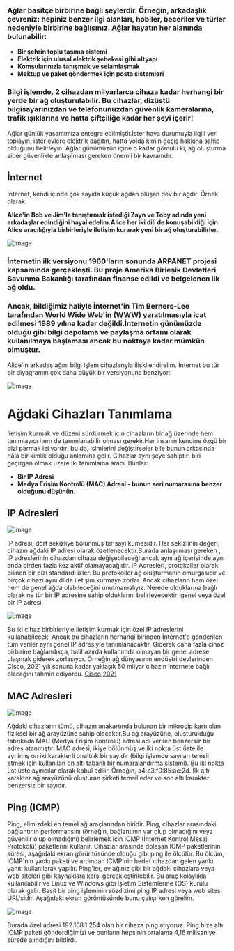 ### Ağlar basitçe birbirine bağlı şeylerdir. Örneğin, arkadaşlık çevreniz: hepiniz benzer ilgi alanları, hobiler, beceriler ve türler nedeniyle birbirine bağlısınız. Ağlar hayatın her alanında bulunabilir:

* **Bir şehrin toplu taşıma sistemi**
* **Elektrik için ulusal elektrik şebekesi gibi altyapı**
* **Komşularınızla tanışmak ve selamlaşmak**
* **Mektup ve paket göndermek için posta sistemleri**

### Bilgi işlemde, 2 cihazdan milyarlarca cihaza kadar herhangi bir yerde bir ağ oluşturulabilir. Bu cihazlar, dizüstü bilgisayarınızdan ve telefonunuzdan güvenlik kameralarına, trafik ışıklarına ve hatta çiftçiliğe kadar her şeyi içerir!
Ağlar günlük yaşamımıza entegre edilmiştir.İster hava durumuyla ilgili veri toplayın, ister evlere elektrik dağıtın, hatta yolda kimin geçiş hakkına sahip olduğunu belirleyin.
Ağlar günümüzün içine o kadar gömülü ki, ağ oluşturma siber güvenlikte anlaşılması gereken önemli bir kavramdır.

## İnternet

İnternet, kendi içinde çok sayıda küçük ağdan oluşan dev bir ağdır. Örnek olarak:

**Alice'in Bob ve Jim'le tanıştırmak istediği Zayn ve Toby adında yeni arkadaşlar edindiğini hayal edelim.Alice her iki dili de konuşabildiği için Alice aracılığıyla birbirleriyle iletişim kurarak yeni bir ağ oluşturabilirler.**

![image](https://github.com/user-attachments/assets/a6a06f3e-d7a0-4bab-846c-9983da5b926a)

### İnternetin ilk versiyonu 1960'ların sonunda ARPANET projesi kapsamında gerçekleşti. Bu proje Amerika Birleşik Devletleri Savunma Bakanlığı tarafından finanse edildi ve belgelenen ilk ağ oldu.

### Ancak, bildiğimiz haliyle İnternet'in Tim Berners-Lee tarafından World Wide Web'in (WWW) yaratılmasıyla icat edilmesi 1989 yılına kadar değildi.İnternetin günümüzde olduğu gibi bilgi depolama ve paylaşma ortamı olarak kullanılmaya başlaması ancak bu noktaya kadar mümkün olmuştur.

Alice'in arkadaş ağını bilgi işlem cihazlarıyla ilişkilendirelim. İnternet bu tür bir diyagramın çok daha büyük bir versiyonuna benziyor:

![image](https://github.com/user-attachments/assets/1d132f95-0c38-4f6f-80e6-11c91c65a1cc)

# Ağdaki Cihazları Tanımlama

İletişim kurmak ve düzeni sürdürmek için cihazların bir ağ üzerinde hem tanımlayıcı hem de tanımlanabilir olması gerekir.Her insanın kendine özgü bir dizi parmak izi vardır; bu da, isimlerini değiştirseler bile bunun arkasında hâlâ bir kimlik olduğu anlamına gelir. Cihazlar aynı şeye sahiptir: biri geçirgen olmak üzere iki tanımlama aracı. Bunlar:

* **Bir IP Adresi**
* **Medya Erişim Kontrolü (MAC) Adresi - bunun seri numarasına benzer olduğunu düşünün.**

## IP Adresleri

![image](https://github.com/user-attachments/assets/4019be94-6906-483d-9ac6-1fd3af4483d1)


IP adresi, dört sekizliye bölünmüş bir sayı kümesidir. Her sekizlinin değeri, cihazın ağdaki IP adresi olarak özetlenecektir.Burada anlaşılması gereken , IP adreslerinin cihazdan cihaza değişebileceği ancak aynı ağ içerisinde aynı anda birden fazla kez aktif olamayacağıdır.
IP Adresleri, protokoller olarak bilinen bir dizi standardı izler. Bu protokoller ağ oluşturmanın omurgasıdır ve birçok cihazı aynı dilde iletişim kurmaya zorlar.
Ancak cihazların hem özel hem de genel ağda olabileceğini unutmamalıyız. Nerede olduklarına bağlı olarak ne tür bir IP adresine sahip olduklarını belirleyecektir: genel veya özel bir IP adresi.

![image](https://github.com/user-attachments/assets/9fe5dd12-01ea-4241-ba10-b98cc07c9043)

Bu iki cihaz birbirleriyle iletişim kurmak için özel IP adreslerini kullanabilecek. Ancak bu cihazların herhangi birinden İnternet'e gönderilen tüm veriler aynı genel IP adresiyle tanımlanacaktır.
Giderek daha fazla cihaz birbirine bağlandıkça, halihazırda kullanımda olmayan bir genel adrese ulaşmak giderek zorlaşıyor.
Örneğin ağ dünyasının endüstri devlerinden Cisco, 2021 yılı sonuna kadar yaklaşık 50 milyar cihazın internete bağlı olacağını tahmin ediyordu. [Cisco,2021](https://www.cisco.com/c/dam/en_us/about/ac79/docs/innov/IoT_IBSG_0411FINAL.pdf
)

## MAC Adresleri

![image](https://github.com/user-attachments/assets/5f388ce4-025a-4852-92c2-08b34bd952d2)


Ağdaki cihazların tümü, cihazın anakartında bulunan bir mikroçip kartı olan fiziksel bir ağ arayüzüne sahip olacaktır.Bu ağ arayüzüne, oluşturulduğu fabrikada MAC (Medya Erişim Kontrolü) adresi adı verilen benzersiz bir adres atanmıştır.
MAC adresi, ikiye bölünmüş ve iki nokta üst üste ile ayrılmış on iki karakterli onaltılık bir sayıdır (bilgi işlemde sayıları temsil etmek için kullanılan on altı tabanlı bir numaralandırma sistemi).
Bu iki nokta üst üste ayırıcılar olarak kabul edilir. Örneğin, a4:c3:f0:85:ac:2d. İlk altı karakter ağ arayüzünü oluşturan şirketi temsil eder ve son altı karakter benzersiz bir sayıdır.

## Ping (ICMP)

Ping, elimizdeki en temel ağ araçlarından biridir. Ping, cihazlar arasındaki bağlantının performansını (örneğin, bağlantının var olup olmadığını veya güvenilir olup olmadığını) belirlemek için ICMP (İnternet Kontrol Mesajı Protokolü) paketlerini kullanır.
Cihazlar arasında dolaşan ICMP paketlerinin süresi, aşağıdaki ekran görüntüsünde olduğu gibi ping ile ölçülür. Bu ölçüm, ICMP'nin yankı paketi ve ardından ICMP'nin hedef cihazdan gelen yankı yanıtı kullanılarak yapılır.
Ping'ler, ev ağınız gibi bir ağdaki cihazlara veya web siteleri gibi kaynaklara karşı gerçekleştirilebilir.
Bu araç kolaylıkla kullanılabilir ve Linux ve Windows gibi İşletim Sistemlerine (OS) kurulu olarak gelir. Basit bir ping işleminin sözdizimi ping IP adresi veya web sitesi URL'sidir. Aşağıdaki ekran görüntüsünde bunu çalışırken görelim.

![image](https://github.com/user-attachments/assets/e04800a3-ff4a-4ba7-ab5c-ed98e1bf6b9a)

Burada özel adresi 192.168.1.254 olan bir cihaza ping atıyoruz. Ping bize altı ICMP paketi gönderdiğimizi ve bunların hepsinin ortalama 4,16 milisaniye sürede alındığını bildirdi.



